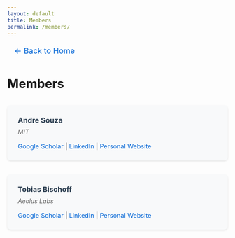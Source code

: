 ```yaml
---
layout: default
title: Members
permalink: /members/
---
```


<div class="back-button">
  <a href="/">← Back to Home</a>
</div>

# Members

<div class="members-grid">
  <div class="member-card">
    <h3>Andre Souza</h3>
    <p class="affiliation">MIT</p>
    <div class="member-links">
      <a href="https://scholar.google.com/" target="_blank" rel="noopener noreferrer">Google Scholar</a> |
      <a href="https://linkedin.com/" target="_blank" rel="noopener noreferrer">LinkedIn</a> |
      <a href="https://personal-website.com" target="_blank" rel="noopener noreferrer">Personal Website</a>
    </div>
  </div>

  <div class="member-card">
    <h3>Tobias Bischoff</h3>
    <p class="affiliation">Aeolus Labs</p>
    <div class="member-links">
      <a href="https://scholar.google.com/" target="_blank" rel="noopener noreferrer">Google Scholar</a> |
      <a href="https://linkedin.com/" target="_blank" rel="noopener noreferrer">LinkedIn</a> |
      <a href="https://personal-website.com" target="_blank" rel="noopener noreferrer">Personal Website</a>
    </div>
  </div>
</div>

<style>
.back-button {
  margin-bottom: 2rem;
}

.back-button a {
  color: #0366d6;
  text-decoration: none;
  font-size: 1.1rem;
  display: inline-block;
  padding: 0.5rem 1rem;
  border-radius: 4px;
  transition: background-color 0.2s ease;
}

.back-button a:hover {
  background-color: #f0f0f0;
  text-decoration: none;
}

.members-grid {
  display: grid;
  grid-template-columns: repeat(auto-fit, minmax(300px, 1fr));
  gap: 2rem;
  margin: 2rem 0;
}

.member-card {
  background: #f8f9fa;
  border-radius: 8px;
  padding: 1.5rem;
  box-shadow: 0 2px 4px rgba(0,0,0,0.1);
  transition: transform 0.2s ease;
}

.member-card:hover {
  transform: translateY(-2px);
}

.member-card h3 {
  margin: 0 0 0.5rem 0;
  color: #2c3e50;
}

.affiliation {
  color: #666;
  margin: 0 0 1rem 0;
  font-style: italic;
}

.member-links {
  font-size: 0.9rem;
}

.member-links a {
  color: #0366d6;
  text-decoration: none;
}

.member-links a:hover {
  text-decoration: underline;
}
</style> 